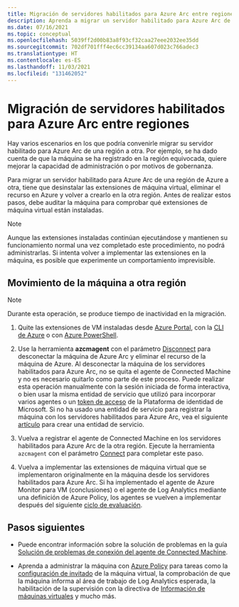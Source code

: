 ```yaml
---
title: Migración de servidores habilitados para Azure Arc entre regiones
description: Aprenda a migrar un servidor habilitado para Azure Arc de una región a otra.
ms.date: 07/16/2021
ms.topic: conceptual
ms.openlocfilehash: 5039ff2d00b83a8f93cf32caa27eee2032ee35dd
ms.sourcegitcommit: 702df701fff4ec6cc39134aa607d023c766adec3
ms.translationtype: HT
ms.contentlocale: es-ES
ms.lasthandoff: 11/03/2021
ms.locfileid: "131462052"
---
```

# <a name="how-to-migrate-azure-arc-enabled-servers-across-regions"></a>Migración de servidores habilitados para Azure Arc entre regiones

Hay varios escenarios en los que podría convenirle migrar su servidor habilitado para Azure Arc de una región a otra. Por ejemplo, se ha dado cuenta de que la máquina se ha registrado en la región equivocada, quiere mejorar la capacidad de administración o por motivos de gobernanza.

Para migrar un servidor habilitado para Azure Arc de una región de Azure a otra, tiene que desinstalar las extensiones de máquina virtual, eliminar el recurso en Azure y volver a crearlo en la otra región. Antes de realizar estos pasos, debe auditar la máquina para comprobar qué extensiones de máquina virtual están instaladas.

> [!NOTE]
> Aunque las extensiones instaladas continúan ejecutándose y mantienen su funcionamiento normal una vez completado este procedimiento, no podrá administrarlas. Si intenta volver a implementar las extensiones en la máquina, es posible que experimente un comportamiento imprevisible.

## <a name="move-machine-to-other-region"></a>Movimiento de la máquina a otra región

> [!NOTE]
> Durante esta operación, se produce tiempo de inactividad en la migración.

1. Quite las extensiones de VM instaladas desde [Azure Portal](manage-vm-extensions-portal.md#remove-extensions), con la [CLI de Azure](manage-vm-extensions-cli.md#remove-extensions) o con [Azure PowerShell](manage-vm-extensions-powershell.md#remove-extensions).

2. Use la herramienta **azcmagent** con el parámetro [Disconnect](manage-agent.md#disconnect) para desconectar la máquina de Azure Arc y eliminar el recurso de la máquina de Azure. Al desconectar la máquina de los servidores habilitados para Azure Arc, no se quita el agente de Connected Machine y no es necesario quitarlo como parte de este proceso. Puede realizar esta operación manualmente con la sesión iniciada de forma interactiva, o bien usar la misma entidad de servicio que utilizó para incorporar varios agentes o un [token de acceso](../../active-directory/develop/access-tokens.md) de la Plataforma de identidad de Microsoft. Si no ha usado una entidad de servicio para registrar la máquina con los servidores habilitados para Azure Arc, vea el siguiente [artículo](onboard-service-principal.md#create-a-service-principal-for-onboarding-at-scale) para crear una entidad de servicio.

3. Vuelva a registrar el agente de Connected Machine en los servidores habilitados para Azure Arc de la otra región. Ejecute la herramienta `azcmagent` con el parámetro [Connect](manage-agent.md#connect) para completar este paso.

4. Vuelva a implementar las extensiones de máquina virtual que se implementaron originalmente en la máquina desde los servidores habilitados para Azure Arc. Si ha implementado el agente de Azure Monitor para VM (conclusiones) o el agente de Log Analytics mediante una definición de Azure Policy, los agentes se vuelven a implementar después del siguiente [ciclo de evaluación](../../governance/policy/how-to/get-compliance-data.md#evaluation-triggers).

## <a name="next-steps"></a>Pasos siguientes

* Puede encontrar información sobre la solución de problemas en la guía [Solución de problemas de conexión del agente de Connected Machine](troubleshoot-agent-onboard.md).

* Aprenda a administrar la máquina con [Azure Policy](../../governance/policy/overview.md) para tareas como la [configuración de invitado](../../governance/policy/concepts/guest-configuration.md) de la máquina virtual, la comprobación de que la máquina informa al área de trabajo de Log Analytics esperada, la habilitación de la supervisión con la directiva de [Información de máquinas virtuales](../../azure-monitor/vm/vminsights-enable-policy.md) y mucho más.
